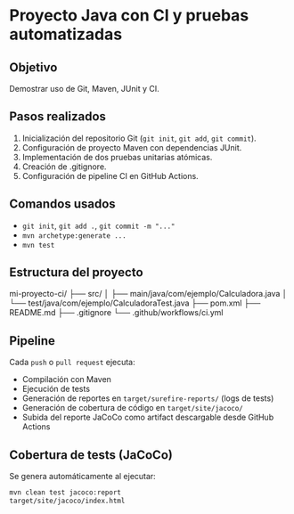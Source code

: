 # Proyecto Java con CI y pruebas automatizadas

## Objetivo
Demostrar uso de Git, Maven, JUnit y CI.

## Pasos realizados
1. Inicialización del repositorio Git (`git init`, `git add`, `git commit`).
2. Configuración de proyecto Maven con dependencias JUnit.
3. Implementación de dos pruebas unitarias atómicas.
4. Creación de .gitignore.
5. Configuración de pipeline CI en GitHub Actions.

## Comandos usados
- `git init`, `git add .`, `git commit -m "..."`
- `mvn archetype:generate ...`
- `mvn test`

## Estructura del proyecto
mi-proyecto-ci/
 ├── src/
 │   ├── main/java/com/ejemplo/Calculadora.java
 │   └── test/java/com/ejemplo/CalculadoraTest.java
 ├── pom.xml
 ├── README.md
 ├── .gitignore
 └── .github/workflows/ci.yml

## Pipeline
Cada `push` o `pull request` ejecuta:
- Compilación con Maven
- Ejecución de tests
- Generación de reportes en `target/surefire-reports/` (logs de tests)
- Generación de cobertura de código en `target/site/jacoco/`
- Subida del reporte JaCoCo como artifact descargable desde GitHub Actions

## Cobertura de tests (JaCoCo)
Se genera automáticamente al ejecutar:
```bash
mvn clean test jacoco:report
target/site/jacoco/index.html